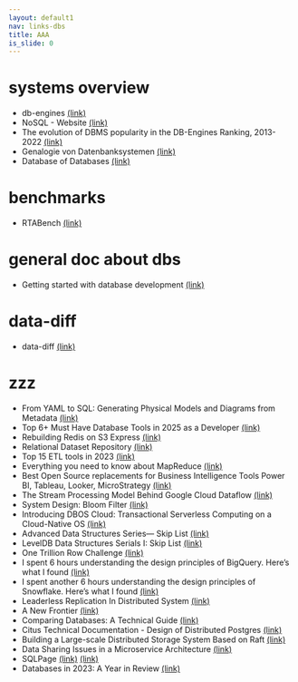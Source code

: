 ```yaml
---
layout: default1
nav: links-dbs
title: AAA
is_slide: 0
---
```

# systems overview
- db-engines
[(link)](https://db-engines.com/de/)
- NoSQL - Website
[(link)](https://hostingdata.co.uk/nosql-database/)
- The evolution of DBMS popularity in the DB-Engines Ranking, 2013-2022
[(link)](https://db-engines.com/en/blog_post/96)
- Genalogie von Datenbanksystemen
[(link)](https://hpi.de/fileadmin/user_upload/fachgebiete/naumann/projekte/RDBMSGenealogy/RDBMS_Genealogy_V6.jpg)
- Database of Databases
[(link)](https://dbdb.io/)

# benchmarks
- RTABench
[(link)](https://github.com/timescale/rtabench/)



# general doc about dbs
- Getting started with database development 
[(link)](https://www.reddit.com/r/databasedevelopment/comments/unj8d1/getting_started_with_database_development/)

# data-diff
- data-diff
[(link)](https://github.com/datafold/data-diff)



# zzz
- From YAML to SQL: Generating Physical Models and Diagrams from Metadata
[(link)](https://medium.com/@jacovanderlaan/from-yaml-to-sql-generating-physical-models-and-diagrams-from-metadata-10324add354f)
- Top 6+ Must Have Database Tools in 2025 as a Developer
[(link)](https://medium.com/@letscodefuture/top-5-must-have-database-tools-in-2025-as-a-developer-26911a38e125)
- Rebuilding Redis on S3 Express
[(link)](https://blog.det.life/rebuilding-redis-on-s3-express-e2701c5dcc29)
- Relational Dataset Repository
[(link)](https://relational-data.org/)
- Top 15 ETL tools in 2023
[(link)](https://medium.owox.com/top-15-etl-tools-in-2023-1e0a87bb299f)
- Everything you need to know about MapReduce
[(link)](https://blog.det.life/everything-you-need-to-know-about-mapreduce-aff1c664f3b5)
- Best Open Source replacements for Business Intelligence Tools Power BI, Tableau, Looker, MicroStrategy
[(link)](https://atwong.medium.com/best-open-source-replacements-for-business-intelligence-tools-power-bi-tableau-looker-3857ea58737d)
- The Stream Processing Model Behind Google Cloud Dataflow
[(link)](https://towardsdatascience.com/the-stream-processing-model-behind-google-cloud-dataflow-0d927c9506a0)
- System Design: Bloom Filter
[(link)](https://towardsdatascience.com/system-design-bloom-filter-a2e19dcd4810)
- Introducing DBOS Cloud: Transactional Serverless Computing on a Cloud-Native OS
[(link)](https://www.dbos.dev/blog/announcing-dbos)
- Advanced Data Structures Series— Skip List
[(link)](https://medium.com/@remisharoon/advanced-data-structures-series-skip-list-3819ea2f7fa0)
- LevelDB Data Structures Serials I: Skip List
[(link)](https://qtmuniao.medium.com/leveldb-data-structures-serials-i-skip-list-67db102500d3)
- One Trillion Row Challenge
[(link)](https://medium.com/coiled-hq/one-trillion-row-challenge-5bfd4c3b8aef)
- I spent 6 hours understanding the design principles of BigQuery. Here’s what I found
[(link)](https://medium.com/@vutrinh274/i-spent-6-hours-understanding-the-design-principles-of-bigquery-heres-what-i-found-6050cb7880fa)
- I spent another 6 hours understanding the design principles of Snowflake. Here’s what I found
[(link)](https://medium.com/@vutrinh274/i-spent-another-6-hours-understanding-the-design-principles-of-snowflake-heres-what-i-found-dea9fd74ae96)
- Leaderless Replication In Distributed System
[(link)](https://medium.com/the-developers-diary/leaderless-replication-unveiled-5f6910dd9825)
- A New Frontier
[(link)](https://voltrondata.com/codex/a-new-frontier)
- Comparing Databases: A Technical Guide
[(link)](https://starrocks.medium.com/technical-comparisons-to-other-databases-6a3efba36744)
- Citus Technical Documentation - Design of Distributed Postgres
[(link)](https://github.com/citusdata/citus/tree/main/src/backend/distributed#citus-technical-documentation)
- Building a Large-scale Distributed Storage System Based on Raft
[(link)](https://pingcap.medium.com/building-a-large-scale-distributed-storage-system-based-on-raft-2a4078cde119)
- Data Sharing Issues in a Microservice Architecture
[(link)](https://itnext.io/the-issue-with-sharing-data-in-a-microservice-architecture-d6a36f297ff5)
- SQLPage
[(link)](https://sql.ophir.dev/)
[(link)](https://www.postgresql.org/about/news/announcing-sqlpage-build-dynamic-web-applications-in-sql-2672/)
- Databases in 2023: A Year in Review
[(link)](https://ottertune.com/blog/2023-databases-retrospective)








